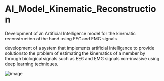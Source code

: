 # AI_Model_Kinematic_Reconstruction
Development of an Artificial Intelligence model for the kinematic reconstruction of the hand using EEG and EMG signals

development of a system that implements artificial intelligence to provide solutionsto the problem of estimating the kinematics of a member by through biological signals such as EEG and EMG signals non-invasive using deep learning techniques.


![image](https://github.com/NikolasRodriguezA/AI_Model_Kinematic_Reconstruction/assets/58277129/c4df4916-0f69-47f7-a5bf-45b5f4998dcf)
